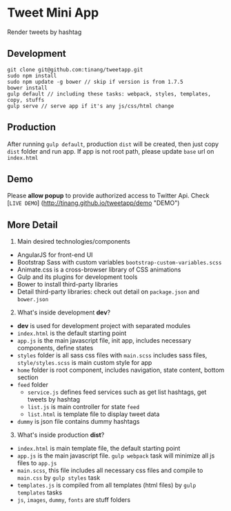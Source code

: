 # Tweet Mini App
Render tweets by hashtag

## Development
```
git clone git@github.com:tinang/tweetapp.git
sudo npm install
sudo npm update -g bower // skip if version is from 1.7.5
bower install
gulp default // including these tasks: webpack, styles, templates, copy, stuffs
gulp serve // serve app if it's any js/css/html change

```

## Production
After running `gulp default`, production `dist` will be created, then just copy `dist` folder and run app.
If app is not root path, please update `base` url on `index.html`

## Demo
Please **allow popup** to provide authorized access to Twitter Api.
Check [`LIVE DEMO`] (http://tinang.github.io/tweetapp/demo "DEMO")

## More Detail

1. Main desired technologies/components
  * AngularJS for front-end UI
  * Bootstrap Sass with custom variables `bootstrap-custom-variables.scss`
  * Animate.css is a cross-browser library of CSS animations
  * Gulp and its plugins for development tools
  * Bower to install third-party libraries
  * Detail third-party libraries: check out detail on `package.json` and `bower.json`

2. What's inside development **dev**?
  * **dev** is used for development project with separated modules
  * `index.html` is the default starting point
  * `app.js` is the main javascript file, init app, includes necessary components, define states
  * `styles` folder is all sass css files with `main.scss` includes sass files, `style/styles.scss` is main custom style for app
  * `home` folder is root component, includes navigation, state content, bottom section
  * `feed` folder
      * `service.js` defines feed services such as get list hashtags, get tweets by hashtag
      * `list.js` is main controller for state `feed`
      * `list.html` is template file to display tweet data
  * `dummy` is json file contains dummy hashtags

3. What's inside production **dist**?
  * `index.html` is main template file, the default starting point
  * `app.js` is the main javascript file. `gulp webpack` task will minimize all js files to `app.js`
  * `main.scss`, this file includes all necessary css files and compile to `main.css` by `gulp styles` task
  * `templates.js` is compiled from all templates (html files) by `gulp templates` tasks
  * `js`, `images`, `dummy`, `fonts` are stuff folders
